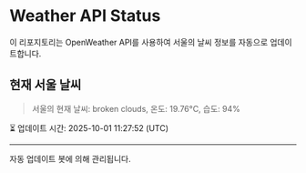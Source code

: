 
# Weather API Status

이 리포지토리는 OpenWeather API를 사용하여 서울의 날씨 정보를 자동으로 업데이트합니다.

## 현재 서울 날씨
> 서울의 현재 날씨: broken clouds, 온도: 19.76°C, 습도: 94%

⏳ 업데이트 시간: 2025-10-01 11:27:52 (UTC)

---
자동 업데이트 봇에 의해 관리됩니다.
